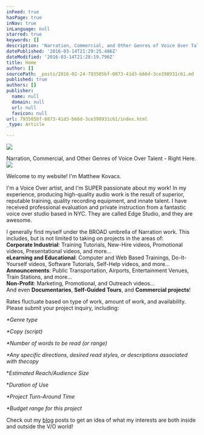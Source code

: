 ```yaml
---
inFeed: true
hasPage: true
inNav: true
inLanguage: null
starred: true
keywords: []
description: 'Narration, Commercial, and Other Genres of Voice Over Talent - Right Here.'
datePublished: '2016-03-14T21:29:25.486Z'
dateModified: '2016-03-14T21:28:19.796Z'
title: Home
author: []
sourcePath: _posts/2016-02-24-793505bf-0873-41d3-b66d-3ce398931c61.md
published: true
authors: []
publisher:
  name: null
  domain: null
  url: null
  favicon: null
url: 793505bf-0873-41d3-b66d-3ce398931c61/index.html
_type: Article

---
```

![](https://s3-us-west-2.amazonaws.com/the-grid-img/p/fddb92dcca997642ba49fa1515a63d307fb195d2.jpg)

Narration, Commercial, and Other Genres of Voice Over Talent - Right Here.
![](https://the-grid-user-content.s3-us-west-2.amazonaws.com/bde61df0-f2f5-4107-931d-b400ee688534.jpg)

Welcome to my website! I'm Matthew Kovacs.

I'm a Voice Over artist, and I'm SUPER passionate about my
work! In my experience, producing high-quality audio work is the result of superior, reputable training, quality recording equipment, and innate talent. I have received professional evaluation and private instruction from a fantastic voice over
studio based in NYC. They are called Edge Studio, and they are awesome. 

I generally find myself under the BROAD umbrella of Narration work. This includes, but is not limited to taking on projects in the areas of:  
**Corporate Industrial**: Training Tutorials, New-Hire videos, Promotional videos, Presentational videos, and more...  
**eLearning and Educational**: Computer and Web Based Trainings, Do-It-Yourself videos, Software Tutorials, Self-Help videos, and more...  
**Announcements**: Public Transportation, Airports, Entertainment Venues, Train Stations, and more...  
**Non-Profit**: Marketing, Promotional, and Outreach videos...  
And even **Documentaries**, **Self-Guided Tours**, and **Commercial projects**!

Rates fluctuate based on type of work, amount of work, and availability. Please submit your project inquiry, including:

_\*Genre type_

_\*Copy (script)_

_\*Number of words to be read (or range)_

_\*Any specific directions, desired read styles, or descriptions associated with thecopy_

\*_Estimated Reach/Audience Size_

\*_Duration of Use_

_\*Project Turn-Around Time_

_\*Budget range for this project_

Check out my [blog][0] posts to get an idea of what my interests are both inside and outside the V/O world! 

[0]: https://thegrid.ai/kovacsvoiceover/66e69315-1ede-4dd1-9f2f-2c4b1bb1798f/